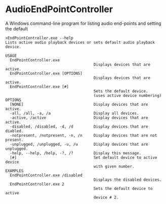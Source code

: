 AudioEndPointController
=======================

A Windows command-line program for listing audio end-points and setting the default

	>EndPointController.exe --help
	Lists active audio playback devices or sets default audio playback device.
	
	USAGE
	  EndPointController.exe
	                                       Displays devices that are active.
	  EndPointController.exe [OPTIONS]
	                                       Displays devices that are active.
	  EndPointController.exe [#]
	                                       Sets the default device.
	                                       (uses active device numbering)
	OPTIONS
	  [NONE]                               Display devices that are active.
	  -all, /all, -a, /a                   Display all devices.
	  -active, /active                     Display devices that are active.
	  -disabled, /disabled, -d, /d         Display devices that are diabled.
	  -notpresent, /notpresent, -n, /n     Display devices that are not present.
	  -unplugged, /unplugged, -u, /u       Display devices that are unplugged.
	  -help, --help, /help, -?, /?         Display this message.
	  [#]                                  Set default device to active device
	                                       with given number.
	EXAMPLES
	  EndPointController.exe /disabled
	                                       Displays the disabled devices.
	  EndPointController.exe 2
	                                       Sets the default device to active
	                                       device # 2.